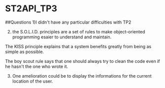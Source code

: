 # ST2API_TP3
##Questions
1)I didn't have any particular difficulties with TP2

2) the S.O.L.I.D. principles are a set of rules to make object-oriented programming esaier to understand and maintain.

The KISS principle explains that a system benefits greatly from being as simple as possible.

The boy scout rule says that one should always try to clean the code even if he hasn't the one who wrote it.

3) One amelioration could be to display the informations for the current location of the user.
